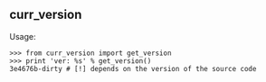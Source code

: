 curr_version
-------------------------

Usage:

	>>> from curr_version import get_version
	>>> print 'ver: %s' % get_version()
	3e4676b-dirty # [!] depends on the version of the source code


